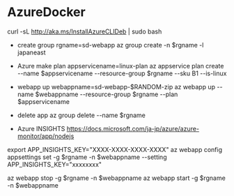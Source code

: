 # AzureDocker

curl -sL http://aka.ms/InstallAzureCLIDeb | sudo bash

- create group
rgname=sd-webapp
az group create -n $rgname -l japaneast

- Azure make plan
appservicename=linux-plan
az appservice plan create --name $appservicename --resource-group $rgname --sku B1 --is-linux

- webapp up
webappname=sd-webapp-$RANDOM-zip
az webapp up --name $webappname --resource-group $rgname --plan $appservicename

- delete app
az group delete --name $rgname



- Azure INSIGHTS
https://docs.microsoft.com/ja-jp/azure/azure-monitor/app/nodejs

export APP_INSIGHTS_KEY="XXXX-XXXX-XXXX-XXXX"
az webapp config appsettings set -g $rgname -n $webappname --setting APP_INSIGHTS_KEY="xxxxxxxx"

az webapp stop -g $rgname -n $webappname
az webapp start -g $rgname -n $webappname